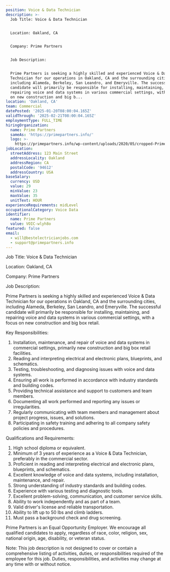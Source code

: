```yaml
---
position: Voice & Data Technician
description: >-
  Job Title: Voice & Data Technician


  Location: Oakland, CA


  Company: Prime Partners


  Job Description:


  Prime Partners is seeking a highly skilled and experienced Voice & Data
  Technician for our operations in Oakland, CA and the surrounding cities,
  including Alameda, Berkeley, San Leandro, and Emeryville. The successful
  candidate will primarily be responsible for installing, maintaining, and
  repairing voice and data systems in various commercial settings, with a focus
  on new construction and big b...
location: 'Oakland, CA'
team: Commercial
datePosted: '2025-01-20T08:00:04.165Z'
validThrough: '2025-02-21T08:00:04.165Z'
employmentType: FULL_TIME
hiringOrganization:
  name: Prime Partners
  sameAs: 'https://primepartners.info/'
  logo: >-
    https://primepartners.info/wp-content/uploads/2020/05/cropped-Prime-Partners-Logo-NO-BG-1-1.png
jobLocation:
  streetAddress: 123 Main Street
  addressLocality: Oakland
  addressRegion: CA
  postalCode: '94612'
  addressCountry: USA
baseSalary:
  currency: USD
  value: 29
  minValue: 23
  maxValue: 35
  unitText: HOUR
experienceRequirements: midLevel
occupationalCategory: Voice Data
identifier:
  name: Prime Partners
  value: VOIC-wlyh8o
featured: false
email:
  - will@bestelectricianjobs.com
  - support@primepartners.info
---
```




Job Title: Voice & Data Technician

Location: Oakland, CA

Company: Prime Partners

Job Description:

Prime Partners is seeking a highly skilled and experienced Voice & Data Technician for our operations in Oakland, CA and the surrounding cities, including Alameda, Berkeley, San Leandro, and Emeryville. The successful candidate will primarily be responsible for installing, maintaining, and repairing voice and data systems in various commercial settings, with a focus on new construction and big box retail. 

Key Responsibilities:

1. Installation, maintenance, and repair of voice and data systems in commercial settings, primarily new construction and big box retail facilities.
2. Reading and interpreting electrical and electronic plans, blueprints, and schematics.
3. Testing, troubleshooting, and diagnosing issues with voice and data systems.
4. Ensuring all work is performed in accordance with industry standards and building codes.
5. Providing technical assistance and support to customers and team members.
6. Documenting all work performed and reporting any issues or irregularities.
7. Regularly communicating with team members and management about project progress, issues, and solutions.
8. Participating in safety training and adhering to all company safety policies and procedures.

Qualifications and Requirements:

1. High school diploma or equivalent.
2. Minimum of 3 years of experience as a Voice & Data Technician, preferably in the commercial sector.
3. Proficient in reading and interpreting electrical and electronic plans, blueprints, and schematics.
4. Excellent knowledge of voice and data systems, including installation, maintenance, and repair.
5. Strong understanding of industry standards and building codes.
6. Experience with various testing and diagnostic tools.
7. Excellent problem-solving, communication, and customer service skills.
8. Ability to work independently and as part of a team.
9. Valid driver's license and reliable transportation.
10. Ability to lift up to 50 lbs and climb ladders.
11. Must pass a background check and drug screening.

Prime Partners is an Equal Opportunity Employer. We encourage all qualified candidates to apply, regardless of race, color, religion, sex, national origin, age, disability, or veteran status.

Note: This job description is not designed to cover or contain a comprehensive listing of activities, duties, or responsibilities required of the employee for this job. Duties, responsibilities, and activities may change at any time with or without notice.
